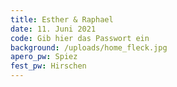 ```yaml
---
title: Esther & Raphael
date: 11. Juni 2021
code: Gib hier das Passwort ein
background: /uploads/home_fleck.jpg
apero_pw: Spiez
fest_pw: Hirschen
---
```


